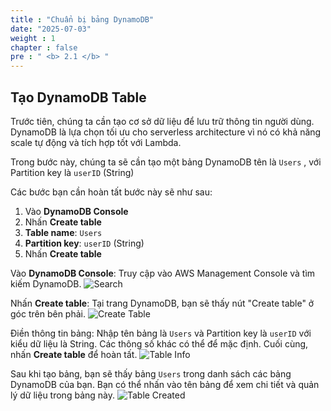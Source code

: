 ```yaml
---
title : "Chuẩn bị bảng DynamoDB"
date: "2025-07-03" 
weight : 1 
chapter : false
pre : " <b> 2.1 </b> "
---
```

## Tạo DynamoDB Table
Trước tiên, chúng ta cần tạo cơ sở dữ liệu để lưu trữ thông tin người dùng. DynamoDB là lựa chọn tối ưu cho serverless architecture vì nó có khả năng scale tự động và tích hợp tốt với Lambda.

Trong bước này, chúng ta sẽ cần tạo một bảng DynamoDB tên là `Users` , với Partition key là `userID` (String)

Các bước bạn cần hoàn tất bước này sẽ như sau:

1. Vào **DynamoDB Console**
2. Nhấn **Create table**
3. **Table name**: `Users`
4. **Partition key**: `userID` (String)
5. Nhấn **Create table**


Vào **DynamoDB Console**: Truy cập vào AWS Management Console và tìm kiếm DynamoDB.
![Search](/images/2.prerequisite/SearchDynamoDB.png)

Nhấn **Create table**: Tại trang DynamoDB, bạn sẽ thấy nút "Create table" ở góc trên bên phải.
![Create Table](/images/2.prerequisite/CreateTable.png)

Điền thông tin bảng: Nhập tên bảng là `Users` và Partition key là `userID` với kiểu dữ liệu là String. Các thông số khác có thể để mặc định. Cuối cùng, nhấn **Create table** để hoàn tất.
![Table Info](/images/2.prerequisite/TableInfo.png)

Sau khi tạo bảng, bạn sẽ thấy bảng `Users` trong danh sách các bảng DynamoDB của bạn. Bạn có thể nhấn vào tên bảng để xem chi tiết và quản lý dữ liệu trong bảng này.
![Table Created](/images/2.prerequisite/TableCreated.png)